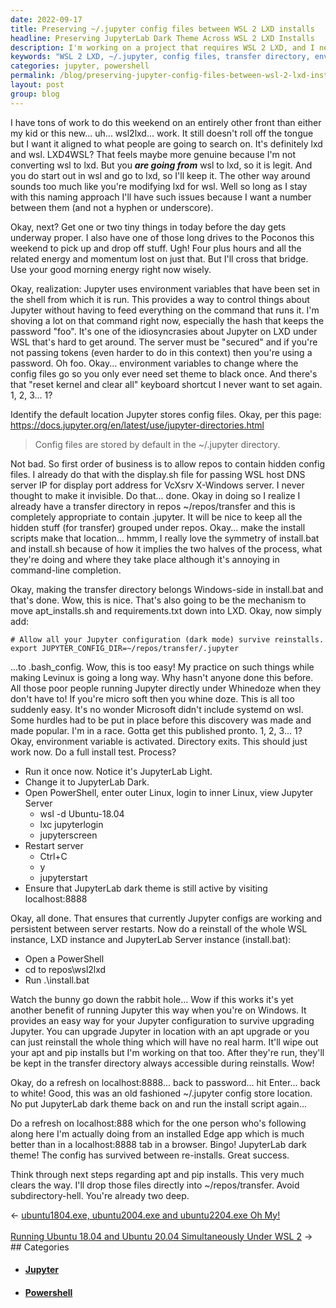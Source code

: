 ```yaml
---
date: 2022-09-17
title: Preserving ~/.jupyter config files between WSL 2 LXD installs
headline: Preserving JupyterLab Dark Theme Across WSL 2 LXD Installs
description: I'm working on a project that requires WSL 2 LXD, and I needed to save my ~/.jupyter config files between installs. I identified the default location and created a transfer directory, added an environment variable, and tested the process. After reinstalling, I confirmed that my JupyterLab dark theme was still active. Follow my journey as I go through the process and make sure my JupyterLab dark theme is still active.
keywords: "WSL 2 LXD, ~/.jupyter, config files, transfer directory, environment variable, JupyterLab, dark theme, PowerShell, lxc jupyterlogin, jupyterscreen, localhost:8888, install.bat, repos/wsl2lxd"
categories: jupyter, powershell
permalink: /blog/preserving-jupyter-config-files-between-wsl-2-lxd-installs/
layout: post
group: blog
---
```



I have tons of work to do this weekend on an entirely other front than either
my kid or this new... uh... wsl2lxd... work. It still doesn't roll off the
tongue but I want it aligned to what people are going to search on. It's
definitely lxd and wsl. LXD4WSL? That feels maybe more genuine because I'm not
converting wsl to lxd. But you ***are going from*** wsl to lxd, so it is legit.
And you do start out in wsl and go to lxd, so I'll keep it. The other way
around sounds too much like you're modifying lxd for wsl. Well so long as I
stay with this naming approach I'll have such issues because I want a number
between them (and not a hyphen or underscore).

Okay, next? Get one or two tiny things in today before the day gets underway
proper. I also have one of those long drives to the Poconos this weekend to
pick up and drop off stuff. Ugh! Four plus hours and all the related energy and
momentum lost on just that. But I'll cross that bridge. Use your good morning
energy right now wisely.

Okay, realization: Jupyter uses environment variables that have been set in the
shell from which it is run. This provides a way to control things about Jupyter
without having to feed everything on the command that runs it. I'm shoving a
lot on that command right now, especially the hash that keeps the password
"foo". It's one of the idiosyncrasies about Jupyter on LXD under WSL that's
hard to get around. The server must be "secured" and if you're not passing
tokens (even harder to do in this context) then you're using a password. Oh
foo. Okay... environment variables to change where the config files go so you
only ever need set theme to black once. And there's that "reset kernel and
clear all" keyboard shortcut I never want to set again. 1, 2, 3... 1?

Identify the default location Jupyter stores config files. Okay, per this page:
https://docs.jupyter.org/en/latest/use/jupyter-directories.html

> Config files are stored by default in the ~/.jupyter directory.

Not bad. So first order of business is to allow repos to contain hidden config
files. I already do that with the display.sh file for passing WSL host DNS
server IP for display port address for VcXsrv X-Windows server. I never thought
to make it invisible. Do that... done. Okay in doing so I realize I already
have a transfer directory in repos ~/repos/transfer and this is completely
appropriate to contain .jupyter. It will be nice to keep all the hidden stuff
(for transfer) grouped under repos. Okay... make the install scripts make that
location... hmmm, I really love the symmetry of install.bat and install.sh
because of how it implies the two halves of the process, what they're doing and
where they take place although it's annoying in command-line completion.

Okay, making the transfer directory belongs Windows-side in install.bat and
that's done. Wow, this is nice. That's also going to be the mechanism to move
apt_installs.sh and requirements.txt down into LXD. Okay, now simply add:

    # Allow all your Jupyter configuration (dark mode) survive reinstalls.
    export JUPYTER_CONFIG_DIR=~/repos/transfer/.jupyter

...to .bash_config. Wow, this is too easy! My practice on such things while
making Levinux is going a long way. Why hasn't anyone done this before. All
those poor people running Jupyter directly under Whinedoze when they don't have
to! If you're micro soft then you whine doze. This is all too suddenly easy.
It's no wonder Microsoft didn't include systemd on wsl. Some hurdles had to be
put in place before this discovery was made and made popular. I'm in a race.
Gotta get this published pronto. 1, 2, 3... 1? Okay, environment variable is
activated. Directory exits. This should just work now. Do a full install test.
Process?

- Run it once now. Notice it's JupyterLab Light.
- Change it to JupyterLab Dark.
- Open PowerShell, enter outer Linux, login to inner Linux, view Jupyter Server
  - wsl -d Ubuntu-18.04
  - lxc jupyterlogin
  - jupyterscreen
- Restart server
  - Ctrl+C
  - y
  - jupyterstart
- Ensure that JupyterLab dark theme is still active by visiting localhost:8888

Okay, all done. That ensures that currently Jupyter configs are working and
persistent between server restarts. Now do a reinstall of the whole WSL
instance, LXD instance and JupyterLab Server instance (install.bat):

- Open a PowerShell
- cd to repos\wsl2lxd
- Run .\install.bat

Watch the bunny go down the rabbit hole... Wow if this works it's yet another
benefit of running Jupyter this way when you're on Windows. It provides an easy
way for your Jupyter configuration to survive upgrading Jupyter. You can
upgrade Jupyter in location with an apt upgrade or you can just reinstall the
whole thing which will have no real harm. It'll wipe out your apt and pip
installs but I'm working on that too. After they're run, they'll be kept in the
transfer directory always accessible during reinstalls. Wow!

Okay, do a refresh on localhost:8888... back to password... hit Enter... back
to white! Good, this was an old fashioned ~/.jupyter config store location. No
put JupyterLab dark theme back on and run the install script again...

Do a refresh on localhost:888 which for the one person who's following along
here I'm actually doing from an installed Edge app which is much better than in
a localhost:8888 tab in a browser. Bingo! JupyterLab dark theme! The config has
survived between re-installs. Great success.

Think through next steps regarding apt and pip installs. This very much clears
the way. I'll drop those files directly into ~/repos/transfer. Avoid
subdirectory-hell. You're already two deep.


<div class="arrow-links"><div class="post-nav-prev"><span class="arrow">&larr;&nbsp;</span><a href="/blog/ubuntu1804-exe-ubuntu2004-exe-and-ubuntu2204-exe-oh-my/">ubuntu1804.exe, ubuntu2004.exe and ubuntu2204.exe Oh My!</a></div> &nbsp; <div class="post-nav-next"><a href="/blog/running-ubuntu-18-04-and-ubuntu-20-04-simultaneously-under-wsl-2/">Running Ubuntu 18.04 and Ubuntu 20.04 Simultaneously Under WSL 2</a><span class="arrow">&nbsp;&rarr;</span></div></div>
## Categories

<ul>
<li><h4><a href='/jupyter/'>Jupyter</a></h4></li>
<li><h4><a href='/powershell/'>Powershell</a></h4></li></ul>